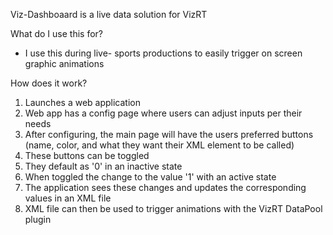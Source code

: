 Viz-Dashboaard is a live data solution for VizRT

What do I use this for?

- I use this during live- sports productions to easily trigger on screen graphic animations
  

How does it work?

1. Launches a web application
2. Web app has a config page where users can adjust inputs per their needs
3. After configuring, the main page will have the users preferred buttons (name, color, and what they want their XML element to be called)
4. These buttons can be toggled
5. They default as '0' in an inactive state
6. When toggled the change to the value '1' with an active state
7. The application sees these changes and updates the corresponding values in an XML file
8. XML file can then be used to trigger animations with the VizRT DataPool plugin

